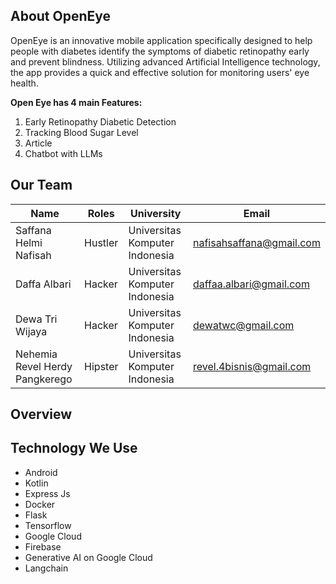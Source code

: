 

## About OpenEye

OpenEye is an innovative mobile application specifically designed to help people with diabetes identify the symptoms of diabetic retinopathy early and prevent blindness. Utilizing advanced Artificial Intelligence technology, the app provides a quick and effective solution for monitoring users' eye health.

**Open Eye has 4 main Features:**
1. Early Retinopathy Diabetic Detection
2. Tracking Blood Sugar Level
3. Article
4. Chatbot with LLMs

## Our Team

| **Name**                       | **Roles** | **University**                | **Email**                |
|--------------------------------|-----------|--------------------------------|--------------------------|
| Saffana Helmi Nafisah          | Hustler   | Universitas Komputer Indonesia | nafisahsaffana@gmail.com |
| Daffa Albari                   | Hacker    | Universitas Komputer Indonesia | daffaa.albari@gmail.com  |
| Dewa Tri Wijaya                | Hacker    | Universitas Komputer Indonesia | dewatwc@gmail.com        |
| Nehemia Revel Herdy Pangkerego | Hipster   | Universitas Komputer Indonesia | revel.4bisnis@gmail.com  |

## Overview


## Technology We Use
- Android
- Kotlin
- Express Js
- Docker
- Flask
- Tensorflow
- Google Cloud
- Firebase
- Generative AI on Google Cloud
- Langchain
